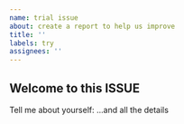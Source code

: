 ```yaml
---
name: trial issue
about: create a report to help us improve
title: ''
labels: try
assignees: ''
---
```


## Welcome to this ISSUE

Tell me about yourself: 
...and all the details